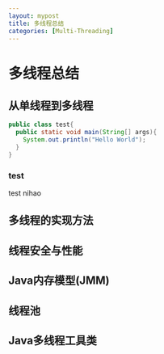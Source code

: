 ```yaml
---
layout: mypost
title: 多线程总结
categories: [Multi-Threading]
---
```

# 多线程总结
## 从单线程到多线程

```java
public class test{
  public static void main(String[] args){
    System.out.println("Hello World");
  }
}
```
### test
test nihao

## 多线程的实现方法

## 线程安全与性能

## Java内存模型(JMM)

## 线程池

## Java多线程工具类






